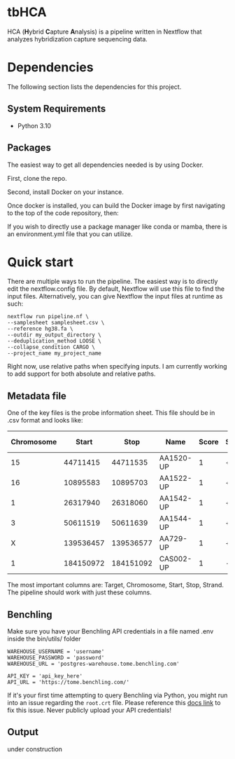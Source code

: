 # tbHCA
HCA (**H**ybrid **C**apture **A**nalysis) is a pipeline written in Nextflow that analyzes hybridization capture sequencing data. 

# Dependencies

The following section lists the dependencies for this project.

## System Requirements

- Python 3.10

## Packages

The easiest way to get all dependencies needed is by using Docker. 

First, clone the repo. 

Second, install Docker on your instance. 

Once docker is installed, you can build the Docker image by first navigating to the top of the code repository, then: 

If you wish to directly use a package manager like conda or mamba, there is an environment.yml file that you can utilize. 

# Quick start

There are multiple ways to run the pipeline. The easiest way is to directly edit the nextflow.config file. By default, Nextflow will use this file to find the input files. Alternatively, you can give Nextflow the input files at runtime as such:

```
nextflow run pipeline.nf \
--samplesheet samplesheet.csv \
--reference hg38.fa \
--outdir my_output_directory \
--deduplication_method LOOSE \
--collapse_condition CARGO \
--project_name my_project_name
```

Right now, use relative paths when specifying inputs. I am currently working to add support for both absolute and relative paths. 

## Metadata file

One of the key files is the probe information sheet. This file should be in .csv format and looks like:

| Chromosome | Start    | Stop     | Name     | Score | Strand | Code | Seq                                                           | len | GC   | mtDNA/rDNA hit | Target | Target chr | Target Start | Target Stop | Gap Size |
|------------|----------|----------|----------|-------|--------|------|---------------------------------------------------------------|-----|------|----------------|--------|------------|--------------|-------------|----------|
| 15         | 44711415 | 44711535 | AA1520-UP| 1     | +      | good | CACTGCGTCGCTGGCTTGGAGACAGGTGACGGTCCCTGCGGGCCTTGTCCTGATTGGCTGGGCACGCGTTTAATATAAGTGGAGGCGTCGCGCTGGCGGGCATTCCTGAAGCTGACAGCA | 120 | 61.67 | no             | AA1520 | NA         | NA           | NA          | NA       |
| 16         | 10895583 | 10895703 | AA1522-UP| 1     | +      | good | CCAGCCCTGCCCCGCCTCTCCCTCGTTCCCCACCAGCCCTCTTTCCAGAAATTTCCTTCTTCATCCAAGGGACTTTTCCTCCCAGAACCCGACACAGACACCATCAACTGCGACCAGTTC | 120 | 57.5  | no             | AA1522 | NA         | NA           | NA          | NA       |
| 1          | 26317940 | 26318060 | AA1542-UP| 1     | +      | good | AACCAAAAGAAGCCTCCAGACAGCCCTGAGATCACCTAAAAAGCTGCTACCAAGACAGCCACGAAGATCCTACCAAAATGAAGCGCTTCCTCTTCCTCCTACTCACCATCAGCCTCCTGG | 120 | 50.83 | no             | AA1542 | NA         | NA           | NA          | NA       |
| 3          | 50611519 | 50611639 | AA1544-UP| 1     | +      | good | AGTCACCTCTGGCCCGTCAAGCCCTCCCAATGCCCGGCAGCTAGCACGAAGCCCCTGTTCTCCCGTGCGCCCCTCGTGGTGGCCGGGAAGGGGGCAGAGAGCCGCGCTTACCCCTGAACG | 120 | 69.17 | no             | AA1544 | NA         | NA           | NA          | NA       |
| X          | 139536457| 139536577| AA729-UP | 1     | +      | good | CCTATAACACTTGCCAACCAAAGGTGCTGTTGATCTGAAATTGCTTTTTTAAATTAATGCAGTGATTTTTCTTTAACATCTAGTGACAGACACTGGGGTCACATTTGCAGCTGGACCATA | 120 | 38.33 | no             | AA729  | NA         | NA           | NA          | NA       |
| 1          | 184150972| 184151092| CAS002-UP| 1     | -      | good | CTTACACTACTTGCTTCAATGACTTTGAACTTGGCGTGCCGTTCTGTGGCTTTGCTGCTGTCTGAATCACATGCTTTTGCCTGCATTACCAAGCAGGGCTTGGAGCCCAGTCTCAGGAGG | 120 | 50.83 | no             | CAS002 | chr1       | 184151093    | 184151093   | 1        |

The most important columns are: Target, Chromosome, Start, Stop, Strand. The pipeline should work with just these columns.  

## Benchling 

Make sure you have your Benchling API credentials in a file named .env inside the bin/utils/ folder

```
WAREHOUSE_USERNAME = 'username'
WAREHOUSE_PASSWORD = 'password'
WAREHOUSE_URL = 'postgres-warehouse.tome.benchling.com'

API_KEY = 'api_key_here'
API_URL = 'https://tome.benchling.com/'
```

If it's your first time attempting to query Benchling via Python, you might run into an issue regarding the `root.crt` file. Please reference this [docs link](https://help.benchling.com/hc/en-us/articles/9714802961421-Access-your-data-warehouse) to fix this issue. 
Never publicly upload your API credentials! 

## Output

under construction



